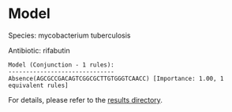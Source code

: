 
# Model

Species: mycobacterium tuberculosis

Antibiotic: rifabutin

```
Model (Conjunction - 1 rules):
------------------------------
Absence(AGCGCCGACAGTCGGCGCTTGTGGGTCAACC) [Importance: 1.00, 1 equivalent rules]

```

For details, please refer to the [results directory](../../../../../results/scm_b/mycobacterium%20tuberculosis/rifabutin/repeat_3/).

